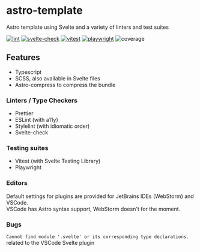 # astro-template
Astro template using Svelte and a variety of linters and test suites

[![lint](https://github.com/Shmuppel/astro-template/actions/workflows/lint.yml/badge.svg)](https://github.com/Shmuppel/astro-template/actions/workflows/lint.yml)
[![svelte-check](https://github.com/Shmuppel/astro-template/actions/workflows/svelte-check.yml/badge.svg)](https://github.com/Shmuppel/astro-template/actions/workflows/svelte-check.yml)
[![vitest](https://github.com/Shmuppel/astro-template/actions/workflows/vitest.yml/badge.svg)](https://github.com/Shmuppel/astro-template/actions/workflows/vitest.yml)
[![playwright](https://github.com/Shmuppel/astro-template/actions/workflows/playwright.yml/badge.svg)](https://github.com/Shmuppel/astro-template/actions/workflows/playwright.yml)
![coverage](https://img.shields.io/endpoint?url=https://gist.githubusercontent.com/shmuppel/3eca25da4f1f1f04172a54cfd111b698/raw/astro-template-coverage.json)

## Features
- Typescript
- SCSS, also available in Svelte files
- Astro-compress to compress the bundle

### Linters / Type Checkers
- Prettier  
- ESLint (with a11y)
- Stylelint  (with idiomatic order)
- Svelte-check  

### Testing suites
- Vitest (with Svelte Testing Library)
- Playwright

### Editors
Default settings for plugins are provided for JetBrains IDEs (WebStorm) and VSCode.  
VSCode has Astro syntax support, WebStorm doesn't for the moment. 


### Bugs
`Cannot find module '.svelte' or its corresponding type declarations.` related to the VSCode Svelte plugin 
